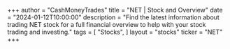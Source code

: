+++
author = "CashMoneyTrades"
title = "NET | Stock and Overview"
date = "2024-01-12T10:00:00"
description = "Find the latest information about trading NET stock for a full financial overview to help with your stock trading and investing."
tags = [
"Stocks",
]
layout = "stocks"
ticker = "NET"
+++
        


    
        